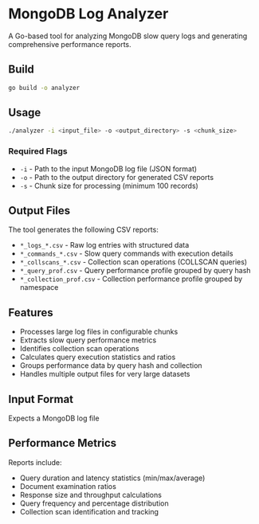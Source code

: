 # MongoDB Log Analyzer

A Go-based tool for analyzing MongoDB slow query logs and generating comprehensive performance reports.

## Build

```bash
go build -o analyzer
```

## Usage

```bash
./analyzer -i <input_file> -o <output_directory> -s <chunk_size>
```

### Required Flags

- `-i` - Path to the input MongoDB log file (JSON format)
- `-o` - Path to the output directory for generated CSV reports
- `-s` - Chunk size for processing (minimum 100 records)

## Output Files

The tool generates the following CSV reports:

- `*_logs_*.csv` - Raw log entries with structured data
- `*_commands_*.csv` - Slow query commands with execution details
- `*_collscans_*.csv` - Collection scan operations (COLLSCAN queries)
- `*_query_prof.csv` - Query performance profile grouped by query hash
- `*_collection_prof.csv` - Collection performance profile grouped by namespace

## Features

- Processes large log files in configurable chunks
- Extracts slow query performance metrics
- Identifies collection scan operations
- Calculates query execution statistics and ratios
- Groups performance data by query hash and collection
- Handles multiple output files for very large datasets

## Input Format

Expects a MongoDB log file

## Performance Metrics

Reports include:
- Query duration and latency statistics (min/max/average)
- Document examination ratios
- Response size and throughput calculations
- Query frequency and percentage distribution
- Collection scan identification and tracking